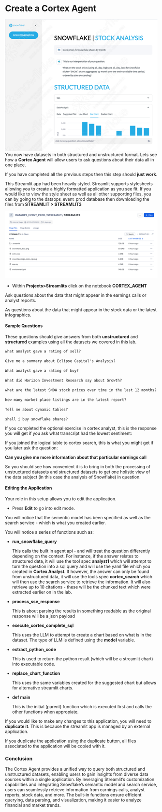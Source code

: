 # <h1black>Create a </h1black><h1blue>Cortex Agent</h1blue>

![alt text](assets/agent/ag01.png)
You now have datasets in both structured and unstructured format.  Lets see how a **Cortex Agent** will allow users to ask questions about their data all in one place.  

If you have completed all the previous steps then this step should **just work**.

This Streamlit app had been heavily styled.  Streamlit supports stylesheets allowing you to create a highly formatted application as you see fit.  If you would like to view the style sheet as well as all other supporting files, you can by going to the dataops_event_prod database then downloading the files from **STREAMLIT > STREAMLIT3**

![alt text](assets/agent/ag02.png)


- Within **Projects>Streamlits** click on the notebook **CORTEX_AGENT**

Ask questions about the data that might appear in the earnings calls or analyst reports.

As questions about the data that might appear in the stock data or the latest infographics.


#### <h1sub> Sample Questions</h1sub>

These questions should give answers from both **unstructured** and **structured** examples using all the datasets we covered in this lab.

```
what analyst gave a rating of sell?

Give me a summary about Eclipse Capital's Analysis?

What analyst gave a rating of buy?

What did Horizon Investment Research say about Growth?

what are the latest SNOW stock prices over time in the last 12 months?

how many market place listings are in the latest report?

Tell me about dynamic tables?

shall i buy snowflake shares?

```

If you completed the optional exercise in cortex analyst, this is the response you will get if you ask what transcript had the lowest sentiment:


If you joined the logical table to cortex search, this is what you might get if you later ask the question:

**Can you give me more information about that particular earnings call**



So you should see how convenient it is to bring in both the processing of unstructured datasets and structured datasets to get one holistic view of the data subject (in this case the analysis of Snowflake) in question.


#### <h1sub> Editing the Application</h1sub>

Your role in this setup allows you to edit the application.  

- Press **Edit** to go into edit mode.



You will notice that the sementic model has been specified as well as the search service - which is what you created earlier.

You will notice a series of functions such as:

- **run_snowflake_query**

    This calls the built in agent api - and will treat the question differently depending on the context.  For instance, if the answer relates to structured data, it will use the tool spec **analyst1** which will attempt to turn the question into a sql query and will use the yaml file which you created in **Cortex Analyst**.  If however, the answer can only be found from unstructured data, it will use the tools spec **cortex_search** which will then use the search service to retrieve the information.  It will also retrieve up to 10 citations - these will be the chunked text which were extracted earlier on in the lab.

- **process_sse_response**

    This is about parsing the results in something readable as the original response will be a json payload

- **execute_cortex_complete_sql**

    This uses the LLM to attempt to create a chart based on what is in the dataset.  The type of LLM is defined using the **model** variable.

- **extract_python_code**

    This is used to return the python result (which will be a streamlit chart) into executable code.

- **replace_chart_function**

    This uses the same variables created for the suggested chart but allows for alternative streamlit charts.

- **def main**

    This is the initial (parent) function which is executed first and calls the other functions when appropiate. 

If you would like to make any changes to this application, you will need to **duplicate it**.  This is because the streamlit app is managed by an external application.

If you duplicate the application using the duplicate button, all files associated to the application will be copied with it.


### <h0blue> Conclusion </h0blue>

The Cortex Agent provides a unified way to query both structured and unstructured datasets, enabling users to gain insights from diverse data sources within a single application. By leveraging Streamlit’s customization capabilities and integrating Snowflake’s semantic model and search service, users can seamlessly retrieve information from earnings calls, analyst reports, stock data, and more. The built-in functions ensure efficient querying, data parsing, and visualization, making it easier to analyze financial and market trends.







